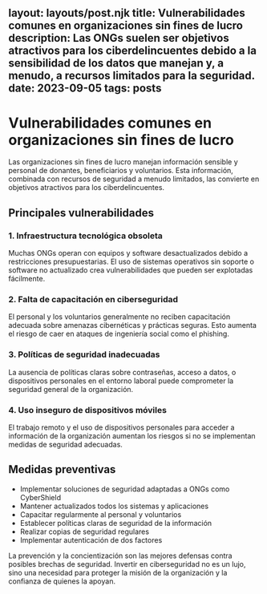 layout: layouts/post.njk
title: Vulnerabilidades comunes en organizaciones sin fines de lucro
description: Las ONGs suelen ser objetivos atractivos para los ciberdelincuentes debido a la sensibilidad de los datos que manejan y, a menudo, a recursos limitados para la seguridad.
date: 2023-09-05
tags: posts
---

# Vulnerabilidades comunes en organizaciones sin fines de lucro

Las organizaciones sin fines de lucro manejan información sensible y personal de donantes, beneficiarios y voluntarios. Esta información, combinada con recursos de seguridad a menudo limitados, las convierte en objetivos atractivos para los ciberdelincuentes.

## Principales vulnerabilidades

### 1. Infraestructura tecnológica obsoleta

Muchas ONGs operan con equipos y software desactualizados debido a restricciones presupuestarias. El uso de sistemas operativos sin soporte o software no actualizado crea vulnerabilidades que pueden ser explotadas fácilmente.

### 2. Falta de capacitación en ciberseguridad

El personal y los voluntarios generalmente no reciben capacitación adecuada sobre amenazas cibernéticas y prácticas seguras. Esto aumenta el riesgo de caer en ataques de ingeniería social como el phishing.

### 3. Políticas de seguridad inadecuadas

La ausencia de políticas claras sobre contraseñas, acceso a datos, o dispositivos personales en el entorno laboral puede comprometer la seguridad general de la organización.

### 4. Uso inseguro de dispositivos móviles

El trabajo remoto y el uso de dispositivos personales para acceder a información de la organización aumentan los riesgos si no se implementan medidas de seguridad adecuadas.

## Medidas preventivas

- Implementar soluciones de seguridad adaptadas a ONGs como CyberShield
- Mantener actualizados todos los sistemas y aplicaciones
- Capacitar regularmente al personal y voluntarios
- Establecer políticas claras de seguridad de la información
- Realizar copias de seguridad regulares
- Implementar autenticación de dos factores

La prevención y la concientización son las mejores defensas contra posibles brechas de seguridad. Invertir en ciberseguridad no es un lujo, sino una necesidad para proteger la misión de la organización y la confianza de quienes la apoyan.
